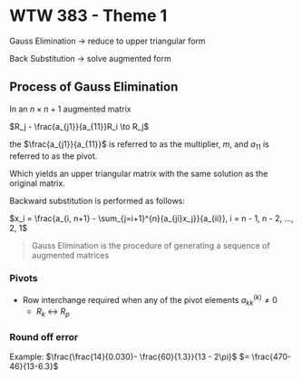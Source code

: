 # WTW 383 - Theme 1

Gauss Elimination $\to$ reduce to upper triangular form

Back Substitution $\to$ solve augmented form

## Process of Gauss Elimination

In an $n \times n + 1$ augmented matrix

$R_j - \frac{a_{j1}}{a_{11}}R_i \to R_j$ 

the $\frac{a_{j1}}{a_{11}}$ is referred to as the multiplier, $m$, and $a_{11}$ is referred to as the pivot.

Which yields an upper triangular matrix with the same solution as the original matrix.

Backward substitution is performed as follows:

$x_i = \frac{a_{i, n+1} - \sum_{j=i+1}^{n}{a_{ji}x_j}}{a_{ii}}, i = n - 1, n - 2, ..., 2, 1$

> Gauss Elimination is the procedure of generating a sequence of augmented matrices

### Pivots

* Row interchange required when any of the pivot elements $a_{kk}^{(k)} \ne 0$ 
  * $R_k$ \<-> $R_p$

### Round off error

Example: $\frac{\frac{14}{0.030}- \frac{60}{1.3}}{13 - 2\pi}$ 
$= \frac{470-46}{13-6.3}$
